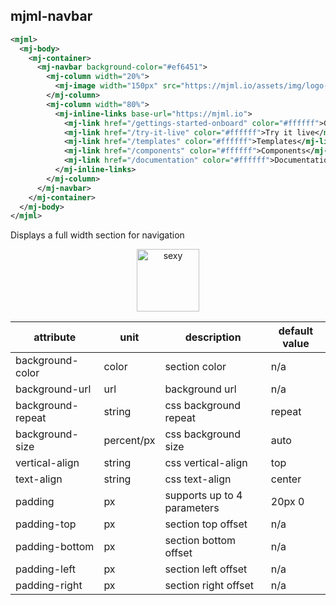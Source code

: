 ## mjml-navbar

```xml
<mjml>
  <mj-body>
    <mj-container>
      <mj-navbar background-color="#ef6451">
        <mj-column width="20%">
          <mj-image width="150px" src="https://mjml.io/assets/img/logo-white-small.png"></mj-image>
        </mj-column>
        <mj-column width="80%">
          <mj-inline-links base-url="https://mjml.io">
            <mj-link href="/gettings-started-onboard" color="#ffffff">Getting started</mj-link>
            <mj-link href="/try-it-live" color="#ffffff">Try it live</mj-link>
            <mj-link href="/templates" color="#ffffff">Templates</mj-link>
            <mj-link href="/components" color="#ffffff">Components</mj-link>
            <mj-link href="/documentation" color="#ffffff">Documentation</mj-link>
          </mj-inline-links>
        </mj-column>
      </mj-navbar>
    </mj-container>
  </mj-body>
</mjml>
```

Displays a full width section for navigation

<p align="center">
  <a href="https://mjml.io/try-it-live/component/navbar">
    <img width="100px" src="http://imgh.us/TRYITLIVE.svg" alt="sexy" />
  </a>
</p>

attribute           | unit        | description                    | default value
--------------------|-------------|--------------------------------|---------------
background-color    | color       | section color                  | n/a
background-url      | url         | background url                 | n/a
background-repeat   | string      | css background repeat          | repeat
background-size     | percent/px  | css background size            | auto
vertical-align      | string      | css vertical-align             | top
text-align          | string      | css text-align                 | center
padding             | px          | supports up to 4 parameters    | 20px 0
padding-top         | px          | section top offset             | n/a
padding-bottom      | px          | section bottom offset          | n/a
padding-left        | px          | section left offset            | n/a
padding-right       | px          | section right offset           | n/a
